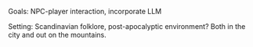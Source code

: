Goals: 
NPC-player interaction, incorporate LLM

Setting: 
Scandinavian folklore, post-apocalyptic environment? Both in the city and out on the mountains.
